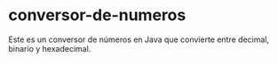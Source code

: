 # conversor-de-numeros
Este es un conversor de números en Java que convierte entre decimal, binario y hexadecimal.
